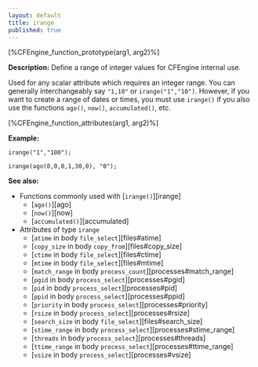 ```yaml
---
layout: default
title: irange
published: true
---
```


[%CFEngine_function_prototype(arg1, arg2)%]

**Description:** Define a range of integer values for CFEngine internal use.

Used for any scalar attribute which requires an integer range. You can
generally interchangeably say `"1,10"` or `irange("1","10")`. However, if
you want to create a range of dates or times, you must use `irange()` if you
also use the functions `ago()`, `now()`, `accumulated()`, etc.

[%CFEngine_function_attributes(arg1, arg2)%]

**Example:**

```cf3
irange("1","100");

irange(ago(0,0,0,1,30,0), "0");
```

**See also:**

* Functions commonly used with [`irange()`][irange]
  * [`ago()`][ago]
  * [`now()`][now]
  * [`accumulated()`][accumulated]
* Attributes of type ```irange```
  * [`atime` in body `file_select`][files#atime]
  * [`copy_size` in body `copy_from`][files#copy_size]
  * [`ctime` in body `file_select`][files#ctime]
  * [`mtime` in body `file_select`][files#mtime]
  * [`match_range` in body `process_count`][processes#match_range]
  * [`pgid` in body `process_select`][processes#pgid]
  * [`pid` in body `process_select`][processes#pid]
  * [`ppid` in body `process_select`][processes#ppid]
  * [`priority` in body `process_select`][processes#priority]
  * [`rsize` in body `process_select`][processes#rsize]
  * [`search_size` in body `file_select`][files#search_size]
  * [`stime_range` in body `process_select`][processes#stime_range]
  * [`threads` in body `process_select`][processes#threads]
  * [`ttime_range` in body `process_select`][processes#ttime_range]
  * [`vsize` in body `process_select`][processes#vsize]

